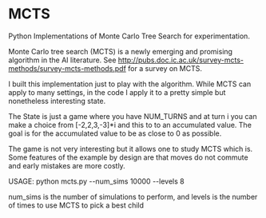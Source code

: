 # MCTS
Python Implementations of Monte Carlo Tree Search for experimentation.  

Monte Carlo tree search (MCTS) is a newly emerging and promising algorithm in the AI literature.  See http://pubs.doc.ic.ac.uk/survey-mcts-methods/survey-mcts-methods.pdf for a survey on MCTS. 

I built this implementation just to play with the algorithm.  While MCTS can apply to many settings, in the code I apply it to a pretty simple but nonetheless interesting state.  

The State is just a game where you have NUM_TURNS and at turn i you can make
a choice from [-2,2,3,-3]*i and this to to an accumulated value.  The goal is for the accumulated value to be as close to 0 as possible.

The game is not very interesting but it allows one to study MCTS which is.  Some features 
of the example by design are that moves do not commute and early mistakes are more costly.  

USAGE:
python mcts.py --num_sims 10000 --levels 8

num_sims is the number of simulations to perform, and levels is the number of times to use MCTS to pick a best child 


